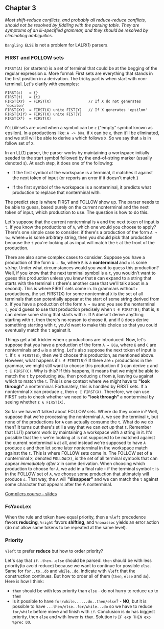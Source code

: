 ## Chapter 3

_Most shift-reduce conflicts, and probably all reduce-reduce conflicts, should not be
resolved by fiddling with the parsing table. They are symptoms of an ill-specified
grammar, and they should be resolved by eliminating ambiguities._

`Dangling ELSE` is not a problem for LALR(1) parsers.

### FIRST and FOLLOW sets

`FIRST(A)` (or starters) is a set of terminal that could be at the begging of
the regular expression `A`. More formal: First sets are everything that stands
in the first position in a derivation. The tricky part is when start with
non-terminal. Let's clarify with examples:
```
FIRST(ε)   = {}
FIRST(t)   = {t}
FIRST(XY)  = FIRST(X)                 // If X do not generates 'epsilon'
FIRST(XY)  = FIRST(X) unite FIST(Y)   // If X generates 'epsilon'
FIRST(X|Y) = FIRST(X) unite FIST(Y)
FIRST(X*)  = FIRST(X)
```

`FOLLOW` sets are used when a symbol can be `ε` ("empty" symbol known as epsilon).
In a productions like: `A -> bXa`, if `X` can be `ε`, then it'll be eliminated,
and we still will be able to derive `a` which follows `X`. So we say that `a` is
in follow set of `X`.

In an LL(1) parser, the parser works by maintaining a workspace initially seeded
to the start symbol followed by the end-of-string marker (usually denoted `$`). At
each step, it does one of the following:

- If the first symbol of the workspace is a terminal, it matches it against the
  next token of input (or reports an error if it doesn't match.)

- If the first symbol of the workspace is a nonterminal, it predicts what
  production to replace that nonterminal with.

The predict step is where FIRST and FOLLOW show up. The parser needs to be able
to guess, based purely on the current nonterminal and the next token of input,
which production to use. The question is how to do this.

Let's suppose that the current nonterminal is `A` and the next token of input is
`t`. If you know the productions of `A`, which one would you choose to apply?
There's one simple case to consider: if there's a production of the form `A → tω`,
where `ω` is some arbitrary string, then you should pick that production because
the `t` you're looking at as input will match the `t` at the front of the
production.

There are also some complex cases to consider. Suppose you have a production of
the form `A → Bω`, where `B` is a **nonterminal** and `ω` is some _string_. Under what
circumstances would you want to guess this production? Well, if you know that
the next terminal symbol is a `t`, you wouldn't want to guess this production
unless you knew that `B` can expand to a string that starts with the terminal `t`
(there's another case that we'll talk about in a second). This is where FIRST
sets come in. In grammars without `ε` productions, the set FIRST(X) for some
nonterminal `X` is the set of all terminals that can potentially appear at the
start of some string derived from `X`. If you have a production of the form `A → Bω`
and you see the nonterminal `t`, you'd guess to use that production precisely when
`t ∈ FIRST(B)`; that is, `B` can derive some string that starts with `t`. If `B` doesn't
derive anything starting with `t`, then there's no reason to choose it, and if `B`
does derive something starting with `t`, you'd want to make this choice so that
you could eventually match the `t` against it.

Things get a bit trickier when `ε` productions are introduced. Now, let's suppose
that you have a production of the form `A → BCω`, where `B` and `C` are nonterminals
and `ω` is a string. Let's also suppose the next token of input is `t`. If `t ∈ FIRST(B)`,
then we'd choose this production, as mentioned above. However, what
happens if `t ∉ FIRST(B)`? If there are `ε` productions in the grammar, we might
still want to choose this production if `B` can derive `ε` and `t ∈ FIRST(C)`. Why is
this? If this happens, it means that we might be able to match the `t` by
producing `BCω`, then producing `ε` from `B`, leaving `Cω` against which to match the `t`.
This is one context where we might have to **"look through"** a nonterminal.
Fortunately, this is handled by FIRST sets. If a nonterminal `X` can produce `ε`,
then `ε ∈ FIRST(X)`. Therefore, we can use FIRST sets to check whether we need to
**"look through"** a nonterminal by seeing whether `ε ∈ FIRST(X)`.

So far we haven't talked about FOLLOW sets. Where do they come in? Well, suppose
that we're processing the nonterminal `A`, we see the terminal `t`, but none of the
productions for `A` can actually consume the `t`. What do we do then? It turns out
there's still a way that we can _eat up_ that `t`. Remember that LL(1) parsers work
by maintaining a workspace with a string in it. It's possible that the `t` we're
looking at is not supposed to be matched against the current nonterminal `A` at
all, and instead we're supposed to have `A` produce `ε` and then let some later
nonterminal in the workspace match against the `t`. This is where FOLLOW sets come
in. The FOLLOW set of a nonterminal `X`, denoted `FOLLOW(X)`, is the set of all
terminal symbols that can appear _immediately after `X`_ in some derivation. When
choosing which production to choose for `A`, we add in a final rule - if the
terminal symbol `t` is in the FOLLOW set of `A`, we choose some production that
ultimately will produce `ε`. That way, the `A` will **"disappear"** and we can match the
`t` against some character that appears after the A nonterminal.

[Compilers course - slides](https://web.stanford.edu/class/archive/cs/cs143/cs143.1128/)

### FsYaccLex

When the rule and token have equal priority, then a `%left` precedence
favors **reducing**, `%right` favors **shifting**, and `%nonassoc` yields an error
action (do not allow same tokens to be repeated at the same level).

### Priority

`%left` to prefer **reduce** but how to order priority?

Let's say that `if..then..else` should be parsed. `then` should be with less
priority(to avoid reduce) because we want to continue for possible `else`.
Same for `for..to..do` and `while..do`. Indicate with `%left` that the construction
continues. But how to order all of them (`then`, `else` and `do`). Here is how I think:

 - `then` should be with less priority than `else` - do not hurry to reduce up to `then`
 - Is it possible to have `for/while......do..then/else`? - **NO**, but it is possible
   to have `...then/else..for/while...do` so we have to reduce `for/while` before move
   and finish with `if`. Conclusion is `do` has biggest priority, then `else` and with
   lower is `then`. Solution is `IF exp THEN exp %prec DO`.

